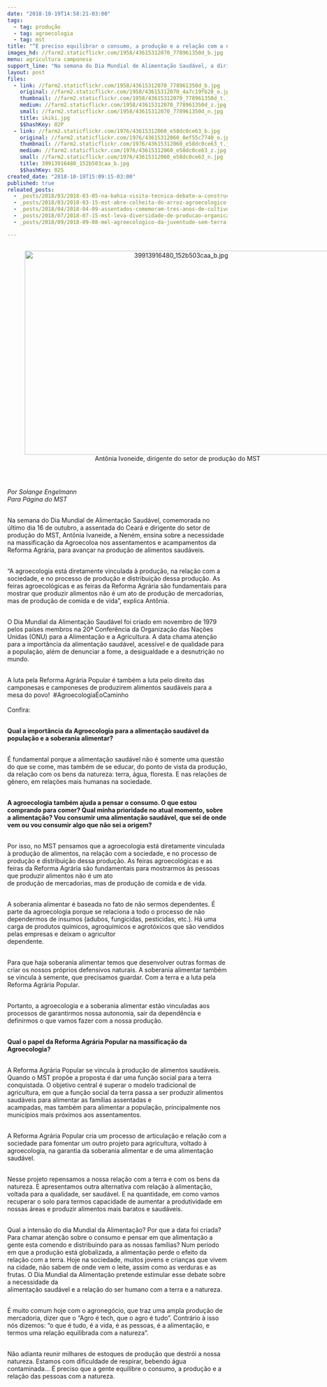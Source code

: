 ```yaml
---
date: "2018-10-19T14:58:21-03:00"
tags:
  - tag: produção
  - tag: agroecologia
  - tag: mst
title: "“É preciso equilibrar o consumo, a produção e a relação com a natureza”, explica dirigente do MST "
images_hd: //farm2.staticflickr.com/1958/43615312070_778961350d_b.jpg
menu: agricultura camponesa
support_line: "Na semana do Dia Mundial de Alimentação Saudável, a dirigente do setor de produção fala sobre a necessidade na massificação da Agroecologia "
layout: post
files:
  - link: //farm2.staticflickr.com/1958/43615312070_778961350d_b.jpg
    original: //farm2.staticflickr.com/1958/43615312070_4a7c19fb28_o.jpg
    thumbnail: //farm2.staticflickr.com/1958/43615312070_778961350d_t.jpg
    medium: //farm2.staticflickr.com/1958/43615312070_778961350d_z.jpg
    small: //farm2.staticflickr.com/1958/43615312070_778961350d_n.jpg
    title: ikiki.jpg
    $$hashKey: 02P
  - link: //farm2.staticflickr.com/1976/43615312060_e58dc0ce63_b.jpg
    original: //farm2.staticflickr.com/1976/43615312060_8ef55c7740_o.jpg
    thumbnail: //farm2.staticflickr.com/1976/43615312060_e58dc0ce63_t.jpg
    medium: //farm2.staticflickr.com/1976/43615312060_e58dc0ce63_z.jpg
    small: //farm2.staticflickr.com/1976/43615312060_e58dc0ce63_n.jpg
    title: 39913916480_152b503caa_b.jpg
    $$hashKey: 02S
created_date: "2018-10-19T15:09:15-03:00"
published: true
releated_posts:
  - _posts/2018/03/2018-03-05-na-bahia-visita-tecnica-debate-a-construcao-de-19-agroindustrias-do-mst.md
  - _posts/2018/03/2018-03-15-mst-abre-colheita-do-arroz-agroecologico-nesta-sexta-feira-16-no-rs.md
  - _posts/2018/04/2018-04-09-assentados-comemoram-tres-anos-de-cultivo-de-feijao-organico-no-rs.md
  - _posts/2018/07/2018-07-15-mst-leva-diversidade-de-producao-organica-em-eventos-de-economia-solidaria.md
  - _posts/2018/09/2018-09-08-mel-agroecologico-da-juventude-sem-terra-e-sucesso-na-19a-feira-da-reforma-agraria-em-maceio.md

---
```

<div style="text-align:center">
<figure class="image" style="display:inline-block"><img alt="39913916480_152b503caa_b.jpg" height="466" src="//farm2.staticflickr.com/1976/43615312060_e58dc0ce63_b.jpg" width="700" />
<figcaption>Ant&ocirc;nia Ivoneide, dirigente do setor de produ&ccedil;&atilde;o do MST</figcaption>
</figure>
</div>

<p>&nbsp;</p>

<p><em>Por Solange Engelmann<br />
Para P&aacute;gina do MST</em></p>

<p><br />
Na semana do Dia Mundial de Alimenta&ccedil;&atilde;o Saud&aacute;vel, comemorada no &uacute;ltimo dia 16 de outubro, a assentada do Cear&aacute; e dirigente do setor de produ&ccedil;&atilde;o do MST, Ant&ocirc;nia Ivaneide, a Nen&eacute;m, ensina sobre a necessidade na massifica&ccedil;&atilde;o da Agroecoloa nos assentamentos e acampamentos da Reforma Agr&aacute;ria, para avan&ccedil;ar na produ&ccedil;&atilde;o de alimentos saud&aacute;veis.</p>

<p><br />
&ldquo;A agroecologia est&aacute; diretamente vinculada &agrave; produ&ccedil;&atilde;o, na rela&ccedil;&atilde;o com a sociedade, e no processo de produ&ccedil;&atilde;o e distribui&ccedil;&atilde;o dessa produ&ccedil;&atilde;o. As feiras agroecol&oacute;gicas e as feiras da Reforma Agr&aacute;ria s&atilde;o fundamentais para mostrar que produzir alimentos n&atilde;o &eacute; um ato de produ&ccedil;&atilde;o de mercadorias, mas de produ&ccedil;&atilde;o de comida e de vida&rdquo;, explica Ant&ocirc;nia.</p>

<p><br />
O Dia Mundial da Alimenta&ccedil;&atilde;o Saud&aacute;vel foi criado em novembro de 1979 pelos pa&iacute;ses membros na 20&ordf; Confer&ecirc;ncia da Organiza&ccedil;&atilde;o das Na&ccedil;&otilde;es Unidas (ONU) para a Alimenta&ccedil;&atilde;o e a Agricultura. A data chama aten&ccedil;&atilde;o para a import&acirc;ncia da alimenta&ccedil;&atilde;o saud&aacute;vel, acess&iacute;vel e de qualidade para a popula&ccedil;&atilde;o, al&eacute;m de denunciar a fome, a desigualdade e a desnutri&ccedil;&atilde;o no mundo.</p>

<p><br />
A luta pela Reforma Agr&aacute;ria Popular &eacute; tamb&eacute;m a luta pelo direito das camponesas e camponeses de produzirem alimentos saud&aacute;veis para a mesa do povo!&nbsp; #Agroecologia&Eacute;oCaminho<br />
<br />
Confira:</p>

<p><br />
<strong>Qual a import&acirc;ncia da Agroecologia para a alimenta&ccedil;&atilde;o saud&aacute;vel da popula&ccedil;&atilde;o e a soberania alimentar?</strong></p>

<p><br />
&Eacute; fundamental porque a alimenta&ccedil;&atilde;o saud&aacute;vel n&atilde;o &eacute; somente uma quest&atilde;o do que se come, mas tamb&eacute;m de se educar, do ponto de vista da produ&ccedil;&atilde;o, da rela&ccedil;&atilde;o com os bens da natureza: terra, &aacute;gua, floresta. E nas rela&ccedil;&otilde;es de g&ecirc;nero, em rela&ccedil;&otilde;es mais humanas na sociedade.</p>

<p><br />
<strong>A agroecologia tamb&eacute;m ajuda a pensar o consumo. O que estou comprando para comer? Qual minha prioridade no atual momento, sobre a alimenta&ccedil;&atilde;o? Vou consumir uma alimenta&ccedil;&atilde;o saud&aacute;vel, que sei de onde vem ou vou consumir algo que n&atilde;o sei a origem?</strong></p>

<p><br />
Por isso, no MST pensamos que a agroecologia est&aacute; diretamente vinculada &agrave; produ&ccedil;&atilde;o de alimentos, na rela&ccedil;&atilde;o com a sociedade, e no processo de produ&ccedil;&atilde;o e distribui&ccedil;&atilde;o dessa produ&ccedil;&atilde;o. As feiras agroecol&oacute;gicas e as feiras da Reforma Agr&aacute;ria s&atilde;o fundamentais para mostrarmos &agrave;s pessoas que produzir alimentos n&atilde;o &eacute; um ato<br />
de produ&ccedil;&atilde;o de mercadorias, mas de produ&ccedil;&atilde;o de comida e de vida.</p>

<p><br />
A soberania alimentar &eacute; baseada no fato de n&atilde;o sermos dependentes. &Eacute; parte da agroecologia porque se relaciona a todo o processo de n&atilde;o dependermos de insumos (adubos, fungicidas, pesticidas, etc.). H&aacute; uma carga de produtos qu&iacute;micos, agroqu&iacute;micos e agrot&oacute;xicos que s&atilde;o vendidos pelas empresas e deixam o agricultor<br />
dependente.</p>

<p><br />
Para que haja soberania alimentar temos que desenvolver outras formas de criar os nossos pr&oacute;prios defensivos naturais. A soberania alimentar tamb&eacute;m se vincula &agrave; semente, que precisamos guardar. Com a terra e a luta pela Reforma Agr&aacute;ria Popular.</p>

<p><br />
Portanto, a agroecologia e a soberania alimentar est&atilde;o vinculadas aos processos de garantirmos nossa autonomia, sair da depend&ecirc;ncia e definirmos o que vamos fazer com a nossa produ&ccedil;&atilde;o.</p>

<p><br />
<strong>Qual o papel da Reforma Agr&aacute;ria Popular na massifica&ccedil;&atilde;o da Agroecologia? </strong></p>

<p><br />
A Reforma Agr&aacute;ria Popular se vincula &agrave; produ&ccedil;&atilde;o de alimentos saud&aacute;veis. Quando o MST prop&otilde;e a proposta &eacute; dar uma fun&ccedil;&atilde;o social para a terra conquistada. O objetivo central &eacute; superar o modelo tradicional de agricultura, em que a fun&ccedil;&atilde;o social da terra passa a ser produzir alimentos saud&aacute;veis para alimentar as fam&iacute;lias assentadas e<br />
acampadas, mas tamb&eacute;m para alimentar a popula&ccedil;&atilde;o, principalmente nos munic&iacute;pios mais pr&oacute;ximos aos assentamentos.</p>

<p><br />
A Reforma Agr&aacute;ria Popular cria um processo de articula&ccedil;&atilde;o e rela&ccedil;&atilde;o com a sociedade para fomentar um outro projeto para agricultura, voltado &agrave; agroecologia, na garantia da soberania alimentar e de uma alimenta&ccedil;&atilde;o saud&aacute;vel.</p>

<p><br />
Nesse projeto repensamos a nossa rela&ccedil;&atilde;o com a terra e com os bens da natureza. E apresentamos outra alternativa com rela&ccedil;&atilde;o &agrave; alimenta&ccedil;&atilde;o, voltada para a qualidade, ser saud&aacute;vel. E na quantidade, em como vamos recuperar o solo para termos capacidade de aumentar a produtividade em nossas &aacute;reas e produzir alimentos mais baratos e saud&aacute;veis.</p>

<p><br />
Qual a intens&atilde;o do dia Mundial da Alimenta&ccedil;&atilde;o? Por que a data foi criada? Para chamar aten&ccedil;&atilde;o sobre o consumo e pensar em que alimenta&ccedil;&atilde;o a gente esta comendo e distribuindo para as nossas fam&iacute;lias? Num per&iacute;odo em que a produ&ccedil;&atilde;o est&aacute; globalizada, a alimenta&ccedil;&atilde;o perde o efeito da rela&ccedil;&atilde;o com a terra. Hoje na sociedade, muitos jovens e crian&ccedil;as que vivem na cidade, n&atilde;o sabem de onde vem o leite, assim como as verduras e as frutas. O Dia Mundial da Alimenta&ccedil;&atilde;o pretende estimular esse debate sobre a necessidade da<br />
alimenta&ccedil;&atilde;o saud&aacute;vel e a rela&ccedil;&atilde;o do ser humano com a terra e a natureza.</p>

<p><br />
&Eacute; muito comum hoje com o agroneg&oacute;cio, que traz uma ampla produ&ccedil;&atilde;o de mercadoria, dizer que o &ldquo;Agro &eacute; tech, que o agro &eacute; tudo&rdquo;. Contr&aacute;rio &agrave; isso n&oacute;s dizemos: &ldquo;o que &eacute; tudo, &eacute; a vida, &eacute; as pessoas, &eacute; a alimenta&ccedil;&atilde;o, e termos uma rela&ccedil;&atilde;o equilibrada com a natureza&rdquo;.</p>

<p><br />
N&atilde;o adianta reunir milhares de estoques de produ&ccedil;&atilde;o que destr&oacute;i a nossa natureza. Estamos com dificuldade de respirar, bebendo &aacute;gua contaminada... &Eacute; preciso que a gente equilibre o consumo, a produ&ccedil;&atilde;o e a rela&ccedil;&atilde;o das pessoas com a natureza.</p>
